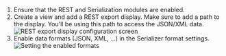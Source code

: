 1. Ensure that the REST and Serialization modules are enabled.
2. Create a view and add a REST export display. Make sure to add a path to the display. You'll be using this path to access the JSON/XML data.  
![REST export display configuration screen](https://www.drupal.org/files/rest-export.png)
3. Enable data formats (JSON, XML, ...) in the Serializer format settings.  
![Setting the enabled formats](https://www.drupal.org/files/rest-export-options.png)